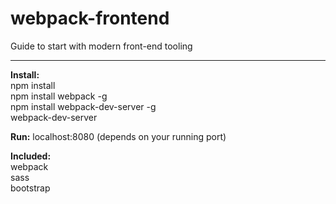 # webpack-frontend
Guide to start with modern front-end tooling
<hr>
<b>Install:</b></br>
  npm install</br>
  npm install webpack -g</br>
  npm install webpack-dev-server -g</br>
  webpack-dev-server
  
<b>Run:</b>
  localhost:8080 (depends on your running port)
  
<b>Included:</b></br>
  webpack<br>
  sass<br>
  bootstrap
